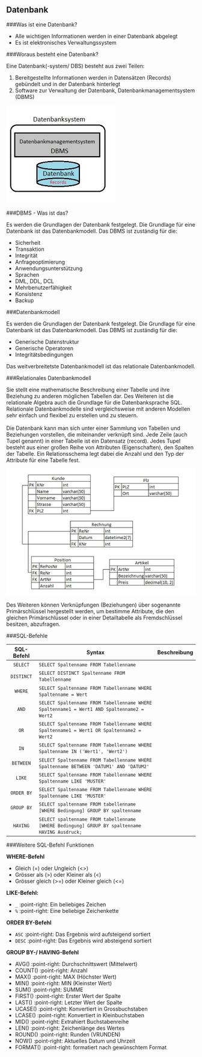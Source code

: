 Datenbank
---------

###Was ist eine Datenbank?

* Alle wichtigen Informationen werden in einer Datenbank abgelegt
* Es ist elektronisches Verwaltungssystem

###Woraus besteht eine Datenbank?

Eine Datenbank(-system/ DBS) besteht aus zwei Teilen:

1. Bereitgestellte Informationen werden in Datensätzen (Records) gebündelt und in der Datenbank hinterlegt
2. Software zur Verwaltung der Datenbank, Datenbankmanagementsystem (DBMS)

![DBS](dbs.PNG)

###DBMS - Was ist das?

Es werden die Grundlagen der Datenbank festgelegt. Die Grundlage für eine Datenbank ist das Datenbankmodell. Das DBMS ist zuständig für die:

* Sicherheit
* Transaktion
* Integrität
* Anfrageoptimierung
* Anwendungsunterstützung
* Sprachen
* DML, DDL, DCL
* Mehrbenutzerfähigkeit
* Konsistenz
* Backup

###Datenbankmodell

Es werden die Grundlagen der Datenbank festgelegt. Die Grundlage für eine Datenbank ist das Datenbankmodell. Das DBMS ist zuständig für die:

* Generische Datenstruktur
* Generische Operatoren
* Integritätsbedingungen

Das weitverbreitetste Datenbankmodell ist das relationale Datenbankmodell.

###Relationales Datenbankmodell

Sie stellt eine mathematische Beschreibung einer Tabelle und ihre Beziehung zu anderen möglichen Tabellen dar. Des Weiteren ist die relationale Algebra auch die Grundlage für die Datenbanksprache SQL. Relationale Datenbankmodelle sind vergleichsweise mit anderen Modellen sehr einfach und flexibel zu erstellen und zu steuern. <br><br>
Die Datenbank kann man sich unter einer Sammlung von Tabellen und Beziehungen vorstellen, die miteinander verknüpft sind. Jede Zeile (auch Tupel genannt) in einer Tabelle ist ein Datensatz (record). Jedes Tupel besteht aus einer großen Reihe von Attributen (Eigenschaften), den Spalten der Tabelle. Ein Relationsschema legt dabei die Anzahl und den Typ der Attribute für eine Tabelle fest.

![relationale DB](relationaledb.PNG)

Des Weiteren können Verknüpfungen (Beziehungen) über sogenannte Primärschlüssel hergestellt werden, um bestimme Attribute, die den gleichen Primärschlüssel oder in einer Detailtabelle als Fremdschlüssel besitzen, abzufragen.

###SQL-Befehle

| SQL-Befehl | Syntax | Beschreibung |
| :----------: | ------ | ------------ |
| `SELECT`     | `SELECT Spaltenname FROM Tabellenname` |  |
| `DISTINCT` | `SELECT DISTINCT Spaltenname FROM Tabellenname` |  |
| `WHERE` | `SELECT Spaltenname FROM Tabellenname WHERE Spaltenname = Wert` |  |
| `AND` | `SELECT Spaltenname FROM Tabellenname WHERE Spaltenname1 = Wert1 AND Spaltenname2 = Wert2` |  |
| `OR` | `SELECT Spaltenname FROM Tabellenname WHERE Spaltenname1 = Wert1 OR Spaltenname2 = Wert2` |  |
| `IN` | `SELECT Spaltenname FROM Tabellenname WHERE Spaltenname IN ('Wert1', 'Wert2')` |  |
| `BETWEEN` | `SELECT Spaltenname FROM Tabellenname WHERE Spaltenname BETWEEN 'DATUM1' AND 'DATUM2'` |  |
| `LIKE` | `SELECT Spaltenname FROM Tabellenname WHERE Spaltenname LIKE 'MUSTER'` |  |
| `ORDER BY` | `SELECT Spaltenname FROM Tabellenname WHERE Spaltenname LIKE 'MUSTER'` |  |
| `GROUP BY` | `SELECT spaltenname FROM tabellenname [WHERE Bedingung] GROUP BY spaltenname` |  |
| `HAVING` | `SELECT spaltenname FROM tabellenname [WHERE Bedingung] GROUP BY spaltenname HAVING Ausdruck;` |  |

###Weitere SQL-Befehl Funktionen

**WHERE-Befehl**
* Gleich (=) oder Ungleich (<>)
* Grösser als (>) oder Kleiner als (<)
* Grösser gleich (>=) oder Kleiner gleich (<=)

**LIKE-Befehl:**
* `_` :point-right: Ein beliebiges Zeichen
* `%` :point-right: Eine beliebige Zeichenkette

**ORDER BY-Befehl**
* `ASC` :point-right: Das Ergebnis wird aufsteigend sortiert
* `DESC` :point-right: Das Ergebnis wird absteigend sortiert

**GROUP BY-/ HAVING-Befehl**
* AVG() :point-right: Durchschnittswert (Mittelwert)
* COUNT() :point-right: Anzahl
* MAX() :point-right: MAX (Höchster Wert)
* MIN() :point-right: MIN (Kleinster Wert)
* SUM() :point-right: SUMME
* FIRST() :point-right: Erster Wert der Spalte
* LAST() :point-right: Letzter Wert der Spalte
* UCASE() :point-right: Konvertiert in Grossbuchstaben
* LCASE() :point-right: Konvertiert in Kleinbuchstaben
* MID() :point-right: Extrahiert Buchstabenreihe
* LEN() :point-right: Zeichenlänge des Wertes
* ROUND() :point-right: Runden (VRUNDEN)
* NOW() :point-right: Aktuelles Datum und Uhrzeit
* FORMAT() :point-right: formatiert nach gewünschtem Format
